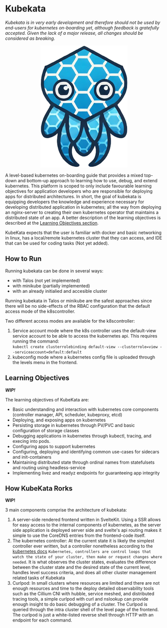 

# Kubekata
*Kubekata is in very early development and therefore should not be used by end-users for kubernetes on-boarding yet, although feedback is gratefully accepted. Given the lack of a major release, all changes should be considered as breaking.*

<p align="center">
  <img src="https://raw.githubusercontent.com/OthelloEngineer/kubekata/refs/heads/main/frontend/src/lib/icons/kubecuddle.png" alt="KubeCuddle"/>
</p>

A level-based kubernetes on-boarding guide that provides a mixed top-down and bottom-up approach to learning how to use, debug, and extend kubernetes. This platform is scoped to only include favourable learning objectives for application developers who are responsible for deploying apps for distributed architectures. In short, the goal of kubekata is equipping developers the knowledge and experience necessary for developing distributed application in kubernetes; all the way from deploying an nginx-server to creating their own kubernetes operator that maintains a distributed state of an app. A better description of the learning objectives is described at the [Learning Objectives section](#learning-Objectives).

KubeKata expects that the user is familiar with docker and basic networking in linux, has a local/remote kubernetes cluster that they can access, and IDE that can be used for coding tasks (Not yet added). 

## How to Run

Running kubekata can be done in several ways:
- with Talos (not yet implemented)
- with minikube (partially implemented)
- with an already initialied and accesible cluster

Running kubekata in Talos or minikube are the safest approaches since there will be no side-effects of the RBAC configuration that the default access mode of the k8scontroller.

Two different access modes are available for the k8scontroller:
1. Service account mode where the k8s controller uses the default-view service account to be able to access the kubernetes api. 
This requires running the command:  <br>
`kubectl create clusterrolebinding default-view --clusterrole=view --serviceaccount=default:default` 
2. kubeconfig mode where a kubernetes config file is uploaded through the levels menu in the frontend. 

## Learning Objectives
***WIP!***

The learning objectives of KubeKata are:
- Basic understanding and interaction with kubernetes core components (controller manager, API, scheduler, kubeproxy, etcd)
- Deploying, and exposing apps on kubernetes
- Persisting storage in kubernetes through PV/PVC and basic configuration of storage classes
- Debugging applications in kubernetes through kubectl, tracing, and execing into pods. 
- Configuring apps to support kubernetes
- Configuring, deploying and identifying common use-cases for sidecars and init-containers
- Maintaining distributed state through ordinal names from statefulsets and routing using headless-service
- Implementing livez and readyz endpoints for guaranteeing app integrity

## How KubeKata Rorks
**WIP!**

3 main components comprise the architecture of kubekata:
1. A server-side rendered frontend written in SvelteKit. Using a SSR allows for easy access to the internal components of kubernetes, as the server side application is deployed server side and svelte's api routing makes it simple to use the CoreDNS entries from the frontend-code itself. 
2. The kubernetes controller: At the current state it is likely the simplest controller ever written, but a controller nonetheless according to the [kubernetes docs](https://kubernetes.io/docs/concepts/architecture/controller/) `Kubernetes, controllers are control loops that watch the state of your cluster, then make or request changes where needed`. It is what observes the cluster states, evaluates the difference between the cluster state and the desired state of the current level, handles level success criteria, and does all other cluster management related tasks of Kubekata  
3. Curlpod: In small clusters where resources are limited and there are not enough resources and time to the deploy detailed observability tools such as the Cillium CNI with hubble, service meshed, and distributed tracing tools, a simple curlpod with curl and nslookup can provide enough insight to do basic debugging of a cluster. The Curlpod is queried through the intra cluster shell of the level page of the frontend. The curlpod is just a white-listed reverse shell through HTTP with an endpoint for each command. 

